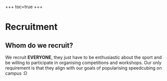 +++
toc=true
+++

# Recruitment

## Whom do we recruit?
We recruit **EVERYONE**, they just have to be enthusiastic about the sport and be willing to participate in organising competitions and workshops. Our only requirement is that they align with our goals of popularising speedcubing on campus :D

